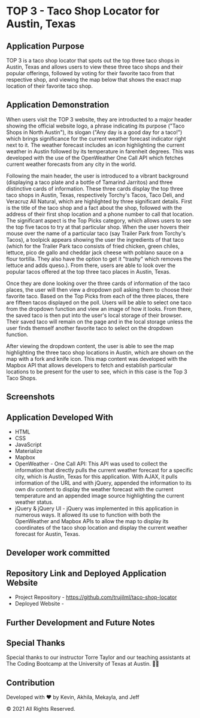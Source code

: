 # TOP 3 - Taco Shop Locator for Austin, Texas

## Application Purpose
TOP 3 is a taco shop locator that spots out the top three taco shops in Austin, Texas and allows users to view these three taco shops and their popular offerings, followed by voting for their favorite taco from that respective shop, and viewing the map below that shows the exact map location of their favorite taco shop.

## Application Demonstration
When users visit the TOP 3 website, they are introducted to a major header showing the official website logo, a phrase indicating its purpose ("Taco Shops in North Austin"), its slogan ("Any day is a good day for a taco!") which brings significance for the current weather forecast indicator right next to it. The weather forecast includes an icon highlighting the current weather in Austin followed by its temperature in farenheit degrees. This was developed with the use of the OpenWeather One Call API which fetches current weather forecasts from any city in the world.

Following the main header, the user is introduced to a vibrant background (displaying a taco plate and a bottle of Tamarind Jarritos) and three distinctive cards of information. These three cards display the top three taco shops in Austin, Texas, respectively Torchy's Tacos, Taco Deli, and Veracruz All Natural, which are highlighted by three significant details. First is the title of the taco shop and a fact about the shop, followed with the address of their first shop location and a phone number to call that location. The significant aspect is the Top Picks category, which allows users to see the top five tacos to try at that particular shop. When the user hovers their mouse over the name of a particular taco (say Trailer Park from Torchy's Tacos), a toolpick appears showing the user the ingredients of that taco (which for the Trailer Park taco consists of fried chicken, green chiles, lettuce, pico de gallo and cheddar jack cheese with poblano sauce on a flour tortilla. They also have the option to get it "trashy" which removes the lettuce and adds queso.). From there, users are able to look over the popular tacos offered at the top three taco places in Austin, Texas. 

Once they are done looking over the three cards of information of the taco places, the user will then view a dropdown poll asking them to choose their favorite taco. Based on the Top Picks from each of the three places, there are fifteen tacos displayed on the poll. Users will be able to select one taco from the dropdown function and view an image of how it looks. From there, the saved taco is then put into the user's local storage of their browser. Their saved taco will remain on the page and in the local storage unless the user finds themself another favorite taco to select on the dropdown function. 

After viewing the dropdown content, the user is able to see the map highlighting the three taco shop locations in Austin, which are shown on the map with a fork and knife icon. This map content was developed with the Mapbox API that allows developers to fetch and establish particular locations to be present for the user to see, which in this case is the Top 3 Taco Shops. 

## Screenshots
<!-- will be collected when website is near completion (prior to class and presentation on Wednesday night), can also be presented with above description of the application -->

## Application Developed With
<!-- can also explain specifics with the apis and materialize - basically what did they implement for the site entirely and/or what function is responsible for making what happen -->
* HTML
* CSS
* JavaScript 
* Materialize 
* Mapbox
* OpenWeather - One Call API: This API was used to collect the information that directly pulls the current weather forecast for a specific city, which is Austin, Texas for this application. With AJAX, it pulls information of the URL and with jQuery, appended the information to its own div content to display the weather forecast with the current temperature and an appended image source highlighting the current weather status.
* jQuery & jQuery UI - jQuery was implemented in this application in numerous ways. It allowed its use to function with both the OpenWeather and Mapbox APIs to allow the map to display its coordinates of the taco shop location and display the current weather forecast for Austin, Texas. 

## Developer work committed
<!-- I was thinking right here we would type down what work was committed to this project. Ex: Kevin - taco feature and local storage, Akhila - html css and materialize site design, Jeff - map api js add ons and final rundown of project, Mekayla - github, weatherapi, site header, readme file -->

## Repository Link and Deployed Application Website
* Project Repository - https://github.com/trujilml/taco-shop-locator 
* Deployed Website - 
<!-- deployed website once everything is pushed into main -->

## Further Development and Future Notes
<!-- here we can be able to demonstrate personal concerns with failed implements of website, what we can include for future versions of the website and what would fit with tacos -->                                                   

## Special Thanks
Special thanks to our instructor Torre Taylor and our teaching assistants at The Coding Bootcamp at the University of Texas at Austin. 🤘🏼

## Contribution

Developed with ❤️ by Kevin, Akhila, Mekayla, and Jeff

© 2021 All Rights Reserved.